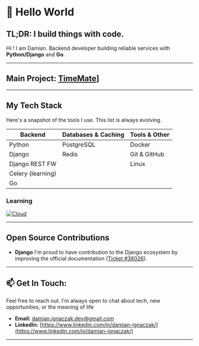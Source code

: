<!-- Greeting section -->
# 👋 Hello World

<!-- About me section -->
## TL;DR: I build things with code. 
Hi ! I am Damian. 
Backend developer building reliable services with **Python/Django** and **Go**.

---

## Main Project: [TimeMate](https://github.com/vaqMAD/TimeMate)]

---

## My Tech Stack
Here's a snapshot of the tools I use. This list is always evolving.

| Backend           | Databases & Caching | Tools & Other       |
| ----------------- | ------------------- | ------------------- |
| Python            | PostgreSQL          | Docker              |
| Django            | Redis               | Git & GitHub        |
| Django REST FW    |                     | Linux               |
| Celery (learning) |                     |                     |
| Go                |                     |                     |



### Learning

[![Cloud](https://skillicons.dev/icons?i=aws,azure,gcp)]()


---

## Open Source Contributions

* **Django** I'm proud to have contribution to the Django ecosystem by improving the official documentation ([Ticket #36026](https://code.djangoproject.com/ticket/36026)).

---

## 📫 Get In Touch:
Feel free to reach out. I'm always open to chat about tech, new opportunities, or the meaning of life

* **Email:** damian.ignaczak.dev@gmail.com
* **LinkedIn:** [https://www.linkedin.com/in/damian-ignaczak/](https://www.linkedin.com/in/damian-ignaczak/)

---
